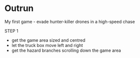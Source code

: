 # Outrun
My first game - evade hunter-killer drones in a high-speed chase

STEP 1
- get the game area sized and centred
- let the truck box move left and right
- get the hazard branches scrolling down the game area